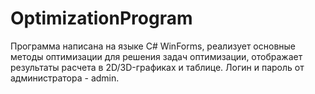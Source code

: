 # OptimizationProgram
Программа написана на языке C# WinForms, реализует основные методы оптимизации для решения задач оптимизации, отображает результаты расчета в 2D/3D-графиках и таблице. Логин и пароль от администратора - admin.
